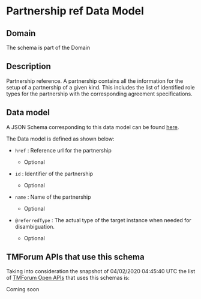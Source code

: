 # Partnership ref Data Model

## Domain

The  schema is part of the  Domain

## Description

Partnership reference. A partnership contains all the information for the setup of a partnership of a given kind. This includes the list of identified role types for the partnership with the corresponding agreement specifications.

## Data model

A JSON Schema corresponding to this data model can be found
[here](https://github.com/tmforum-rand/schemas/blob/candidates/EngagedParty/PartnershipRef.schema.json).

The Data model is defined as shown below:
- `href` : Reference url for the partnership

  - Optional

- `id` : Identifier of the partnership

  - Optional

- `name` : Name of the partnership

  - Optional

- `@referredType` : The actual type of the target instance when needed for disambiguation.

  - Optional





## TMForum APIs that use this schema

Taking into consideration the snapshot of 04/02/2020 04:45:40 UTC the list of [TMForum Open APIs](https://www.tmforum.org/open-apis/) that uses this schemas is:

Coming soon